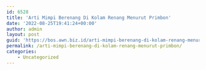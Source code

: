 ```yaml
---
id: 6528
title: 'Arti Mimpi Berenang Di Kolam Renang Menurut Primbon'
date: '2022-08-25T19:41:24+00:00'
author: admin
layout: post
guid: 'https://bos.awn.biz.id/arti-mimpi-berenang-di-kolam-renang-menurut-primbon/'
permalink: /arti-mimpi-berenang-di-kolam-renang-menurut-primbon/
categories:
    - Uncategorized
---
```


